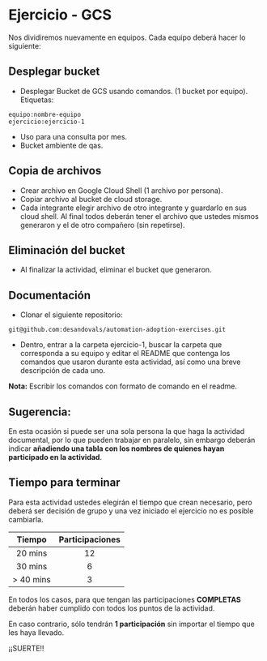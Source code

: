 # Ejercicio - GCS

Nos dividiremos nuevamente en equipos. Cada equipo deberá hacer lo siguiente: 

## Desplegar bucket

- Desplegar Bucket de GCS usando comandos. (1 bucket por equipo). 
Etiquetas: 
    
```
equipo:nombre-equipo
ejercicio:ejercicio-1
```

- Uso para una consulta por mes.
- Bucket ambiente de qas.

## Copia de archivos

- Crear archivo en Google Cloud Shell (1 archivo por persona).
- Copiar archivo al bucket de cloud storage. 
- Cada integrante elegir archivo de otro integrante y guardarlo en sus cloud shell. Al final todos deberán tener el archivo que ustedes mismos generaron y el de otro compañero (sin repetirse). 

## Eliminación del bucket

- Al finalizar la actividad, eliminar el bucket que generaron. 

## Documentación 

- Clonar el siguiente repositorio: 
  
```
git@github.com:desandovals/automation-adoption-exercises.git
```
        
- Dentro, entrar a la carpeta ejercicio-1, buscar la carpeta que corresponda a su equipo y editar el README que contenga los comandos que usaron durante esta actividad, así como una breve descripción de cada uno. 

**Nota:** Escribir los comandos con formato de comando en el readme. 

## Sugerencia: 

En esta ocasión si puede ser una sola persona la que haga la actividad documental, por lo que pueden trabajar en paralelo, sin embargo deberán indicar  **añadiendo una tabla con los nombres de quienes hayan participado en la actividad**. 

## Tiempo para terminar

Para esta actividad ustedes elegirán el tiempo que crean necesario, pero deberá ser decisión de grupo y una vez iniciado el ejercicio no es posible cambiarla. 

<div align="center">

| Tiempo    | Participaciones |
| :-------: | :-------------: |
| 20 mins   |  12             |
| 30 mins   | 6               | 
| > 40 mins | 3               | 

 </div align="center">
 
 En todos los casos, para que tengan las participaciones **COMPLETAS** deberán haber cumplido con todos los puntos de la actividad. 
 
 En caso contrario, sólo tendrán **1 participación** sin importar el tiempo que les haya llevado. 
 
¡¡SUERTE!!

